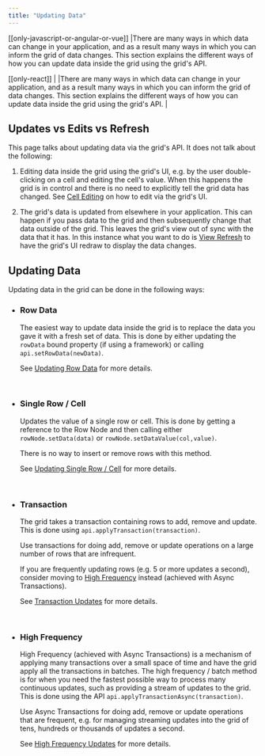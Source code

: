 ```yaml
---
title: "Updating Data"
---
```


[[only-javascript-or-angular-or-vue]]
|There are many ways in which data can change in your application, and as a result many ways in which you can inform the grid of data changes. This section explains the different ways of how you can update data inside the grid using the grid's API.


[[only-react]]
|<video-section id="_V5qFr62uhY" title="React Updating Datal" header="true">
|There are many ways in which data can change in your application, and as a result many ways in which you can inform the grid of data changes. This section explains the different ways of how you can update data inside the grid using the grid's API.
|</video-section>


## Updates vs Edits vs Refresh

This page talks about updating data via the grid's API. It does not talk about the following:

1. Editing data inside the grid using the grid's UI, e.g. by the user double-clicking on a cell and editing the
   cell's value. When this happens the grid is in control and there is no need to explicitly tell the grid data
   has changed. See [Cell Editing](/cell-editing/) on how to edit via the grid's UI.

1. The grid's data is updated from elsewhere in your application. This can happen if you pass data to the grid
   and then subsequently change that data outside of the grid. This leaves the grid's view out of sync with the
   data that it has. In this instance what you want to do is [View Refresh](/view-refresh/) to have the grid's
   UI redraw to display the data changes.

## Updating Data

Updating data in the grid can be done in the following ways:

- ### Row Data

    The easiest way to update data inside the grid is to replace the data you gave it with a fresh set of data. This is done by either updating the `rowData` bound property (if using a framework) or calling `api.setRowData(newData)`.

    See [Updating Row Data](/data-update-row-data/) for more details.

    <br/>

- ### Single Row / Cell
    Updates the value of a single row or cell. This is done by getting a reference to the Row Node and then calling either `rowNode.setData(data)` or `rowNode.setDataValue(col,value)`.

    There is no way to insert or remove rows with this method.

    See [Updating Single Row / Cell](/data-update-single-row-cell/) for more details.

    <br/>
    
- ### Transaction
    The grid takes a transaction containing rows to add, remove and update. This is done using `api.applyTransaction(transaction)`.

    Use transactions for doing add, remove or update operations on a large number of rows that are infrequent.

    If you are frequently updating rows (e.g. 5 or more updates a second), consider moving to [High Frequency](#high-frequency) instead (achieved with Async Transactions).

    See [Transaction Updates](/data-update-transactions/) for more details.

    <br/>

- ### High Frequency

    High Frequency (achieved with Async Transactions) is a mechanism of applying many transactions over a small space of time and have the grid apply all the transactions in batches. The high frequency / batch method is for when you need the fastest possible way to process many continuous updates, such as providing a stream of updates to the grid. This is done using the API `api.applyTransactionAsync(transaction)`.

    Use Async Transactions for doing add, remove or update operations that are frequent, e.g. for managing streaming updates into the grid of tens, hundreds or thousands of updates a second.

    See [High Frequency Updates](/data-update-high-frequency/) for more details.
